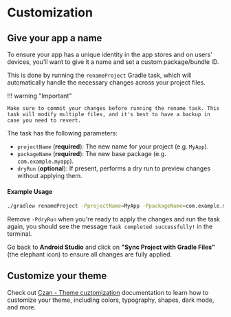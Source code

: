 # Customization

## Give your app a name

To ensure your app has a unique identity in the app stores and on users' devices, you’ll want to give it a name and set a custom package/bundle ID.

This is done by running the `renameProject` Gradle task, which will automatically handle the necessary changes across your project files.

!!! warning "Important"

    Make sure to commit your changes before running the rename task. This task will modify multiple files, and it's best to have a backup in case you need to revert.

The task has the following parameters:

* `projectName` (**required**): The new name for your project (e.g. `MyApp`).
* `packageName` (**required**): The new base package (e.g. `com.example.myapp`).
* `dryRun` (**optional**): If present, performs a dry run to preview changes without applying them.

<h4>Example Usage</h4>

```bash
./gradlew renameProject -PprojectName=MyApp -PpackageName=com.example.myapp -PdryRun
```

Remove `-PdryRun` when you're ready to apply the changes and run the task again, you should see the message `Task completed successfully!` in the terminal.

Go back to **Android Studio** and click on **"Sync Project with Gradle Files"** (the elephant icon) to ensure all changes are fully applied.

## Customize your theme

Check out [Czan - Theme cuztomization](https://www.czan.dev/setup/#theme-customization) documentation to learn how to customize your theme, including colors, typography, shapes, dark mode, and more.

